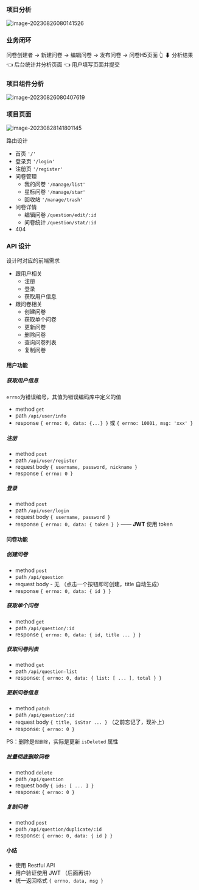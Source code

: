 ### 项目分析

![image-20230826080141526](C:\Users\ycx\AppData\Roaming\Typora\typora-user-images\image-20230826080141526.png)

### 业务闭环

问卷创建者 → 新建问卷 → 编辑问卷 → 发布问卷 → 问卷H5页面
   👆                                           ⬇
分析结果   👈  后台统计并分析页面  👈 用户填写页面并提交

### 项目组件分析

![image-20230826080407619](C:\Users\ycx\AppData\Roaming\Typora\typora-user-images\image-20230826080407619.png)

### 项目页面

![image-20230828141801145](C:\Users\ycx\AppData\Roaming\Typora\typora-user-images\image-20230828141801145.png)

路由设计

- 首页 `'/'`
- 登录页 `'/login'`
- 注册页 `'/register'`
- 问卷管理
  - 我的问卷 `'/manage/list'`
  - 星标问卷 `'/manage/star'`
  - 回收站 `'/manage/trash'`
- 问卷详情
  - 编辑问卷 `/question/edit/:id`
  - 问卷统计 `/question/stat/:id`
- 404

### API 设计

设计时对应的前端需求

- 跟用户相关
  - 注册
  - 登录
  - 获取用户信息
- 跟问卷相关
  - 创建问卷
  - 获取单个问卷
  - 更新问卷
  - 删除问卷
  - 查询问卷列表
  - 复制问卷

#### 用户功能

##### 获取用户信息
`errno`为错误编号，其值为错误编码库中定义的值

- method `get`
- path `/api/user/info`
- response `{ errno: 0, data: {...} }` 或 `{ errno: 10001, msg: 'xxx' }`

##### 注册

- method `post`
- path `/api/user/register`
- request body `{ username, password, nickname }`
- response `{ errno: 0 }`

##### 登录

- method `post`
- path `/api/user/login`
- request body `{ username, password }`
- response `{ errno: 0, data: { token } }` —— **JWT** 使用 token

#### 问卷功能

##### 创建问卷

- method `post`
- path `/api/question`
- request body - 无 （点击一个按钮即可创建，title 自动生成）
- response `{ errno: 0, data: { id } }`

##### 获取单个问卷

- method `get`
- path `/api/question/:id`
- response `{ errno: 0, data: { id, title ... } }`

##### 获取问卷列表

- method `get`
- path `/api/question-list`
- response: `{ errno: 0, data: { list: [ ... ], total } }`

##### 更新问卷信息

- method `patch`
- path `/api/question/:id`
- request body `{ title, isStar ... }` （之前忘记了，现补上）
- response: `{ errno: 0 }`

PS：删除是`假删除`，实际是更新 `isDeleted` 属性

##### 批量彻底删除问卷

- method `delete`
- path `/api/question`
- request body `{ ids: [ ... ] }`
- response: `{ errno: 0 }`

##### 复制问卷

- method `post`
- path `/api/question/duplicate/:id`
- response: `{ errno: 0, data: { id } }`

#### 小结

- 使用 Restful API
- 用户验证使用 JWT （后面再讲）
- 统一返回格式 `{ errno, data, msg }`
